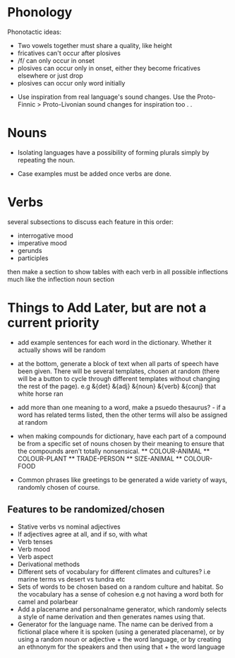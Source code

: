 # Phonology

Phonotactic ideas:

- Two vowels together must share a quality, like height
- fricatives can't occur after plosives
- /f/ can only occur in onset
- plosives can occur only in onset, either they become fricatives elsewhere or just drop
- plosives can occur only word initially
* Use inspiration from real language's sound changes. Use the Proto-Finnic > Proto-Livonian sound changes for inspiration too
  .
  .

# Nouns

* Isolating languages have a possibility of forming plurals simply by repeating the noun.

* Case examples must be added once verbs are done.

# Verbs

several subsections to discuss each feature in this order:

- interrogative mood
- imperative mood
- gerunds
- participles

then make a section to show tables with each verb in all possible
inflections much like the inflection noun section

# Things to Add Later, but are not a current priority

* add example sentences for each word in the dictionary. Whether it actually shows will be random

* at the bottom, generate a block of text when all parts of speech have been
given. There will be several templates, chosen at random (there will be a button
to cycle through different templates without changing the rest of the page). e.g
&{det} &{adj} &{noun} &{verb} &{conj} that white horse ran

* add more than one meaning to a word, make a psuedo thesaurus? - if a word has related
terms listed, then the other terms will also be assigned at random

* when making compounds for dictionary, have each part of a compound be from a specific set of nouns chosen by their meaning to ensure that the compounds aren't totally nonsensical.
** COLOUR-ANIMAL
** COLOUR-PLANT
** TRADE-PERSON
** SIZE-ANIMAL
** COLOUR-FOOD

* Common phrases like greetings to be generated a wide variety of ways, randomly chosen of course.

## Features to be randomized/chosen

- Stative verbs vs nominal adjectives
- If adjectives agree at all, and if so, with what
- Verb tenses
- Verb mood
- Verb aspect
- Derivational methods
- Different sets of vocabulary for different climates and cultures? i.e marine terms vs desert vs tundra etc
- Sets of words to be chosen based on a random culture and habitat. So the vocabulary has a sense of cohesion e.g not having a word both for camel and polarbear
- Add a placename and personalname generator, which randomly selects a style of name derivation and then generates names using that.
- Generator for the language name. The name can be derived from a fictional place where it is spoken (using a generated placename), or by using a random noun or adjective + the word language, or by creating an ethnonym for the speakers and then using that + the word language
